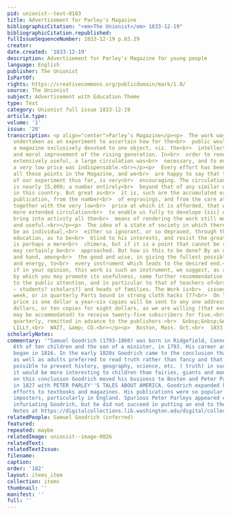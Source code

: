 ```yaml
---
pid: unionist--text-0183
title: Advertisement for Parley's Magazine
bibliographicCitation: "<em>The Unionist</em> 1833-12-19"
bibliographicCitation.republished: 
fullIssueSequenceNumber: 1833-12-19 p.03.29
creator: 
date.created: '1833-12-19'
description: Advertisement for Parley's Magazine for young people
language: English
publisher: The Unionist
IsPartOf: 
rights: https://creativecommons.org/publicdomain/mark/1.0/
source: The Unionist
subject: Advertisement with Education Theme
type: Text
category: Unionist full issue 1833-12-19
article.type: 
volume: '1'
issue: '20'
transcription: <p align="center">Parley’s Magazine</p><p>  The work was originally
  undertaken as an experiment to ascertain how far the<br>  public would encourage
  a magazine exclusively devoted to one object, viz. the<br>  intellectual instruction
  and moral improvement of the rising generation. In<br>  order to render the work
  extensively useful, a large circulation was<br>  necessary, and to ensure this,
  a very low price was indispensable.<br></p><p>  Every effort has been made to combine
  all these points in the Magazine, and we<br>  are happy to say that the success
  of our experiment thus far, is very<br>  encouraging. The circulation at present
  is nearly 15,000; a number entirely<br>  beyond that of any similar work ever undertaken
  in this country. But great as<br>  it is, such are the accumulated expenses of the
  publication, from the number<br>  of engravings, and from the care attending it,
  together with the very low<br>  price at which it is afforded, that we need a still
  more extended circulation<br>  to enable us fully to develope [sic] our plan, and
  bring into activity all the<br>  means of rendering the work still more efficient
  and useful.<br></p><p>  The idea of a state of society in which there shall not
  be an individual,<br>  either so ignorant, or so depraved, through the faults of
  education, as to be<br>  blind to his interests, and resist the great end of life,
  is perhaps a mere<br>  chimera, but if it is a point that cannot be reached, it
  may certainly be<br>  approached. But how is this to be done? By an union of heart
  and hand, among<br>  the good and wise, in giving the fullest possible activity
  and energy, to<br>  every instrument which leads to the desired end.<br></p><p>  Now,
  if in your opinion, this work is such an instrument, we suggest, as a<br>  means
  by which you may promote its usefulness, some further recommendation of<br>  it
  to the public attention, and in particular to that of teachers of<br>  [indecipherable
  – students? scholars?] and heads of families. The Work is<br>  issued every other
  week, or in quarterly Parts bound in strong cloth hacks [??<br>  On last word]<br></p><p>  The
  price is one dollar a year—six copies will be sent to any one address for<br>  five
  dollars, or ten copies for eight dollars, as we are willing (that every<br>  family
  may be accommodated) to receive twenty-five subscribers for five.<br>  Dollars paid
  quarterly, remitted in advance to the publishers.<br>  &nbsp;&nbsp;&nbsp;&nbsp;&nbsp;&nbsp;&nbsp;&nbsp;&nbsp;&nbsp;&nbsp;
  LILLY,<br>  WAIT, &amp; CO.<br></p><p>  Boston, Mass. Oct.<br>  1833.&nbsp;&nbsp;&nbsp;&nbsp;&nbsp;&nbsp;&nbsp;&nbsp;&nbsp;&nbsp;&nbsp;&nbsp;&nbsp;&nbsp;&nbsp;&nbsp;&nbsp;&nbsp;&nbsp;&nbsp;&nbsp;&nbsp;&nbsp;&nbsp;&nbsp;&nbsp;&nbsp;&nbsp;&nbsp;&nbsp;&nbsp;&nbsp;&nbsp;&nbsp;&nbsp;&nbsp;&nbsp;&nbsp;&nbsp;&nbsp;&nbsp;&nbsp;&nbsp;&nbsp;&nbsp;&nbsp;&nbsp;&nbsp;&nbsp;&nbsp;&nbsp;&nbsp;&nbsp;&nbsp;&nbsp;<br>  14<br></p><p></p>
scholarlyNotes: 
commentary: '"Samuel Goodrich (1793-1860) was born in Ridgefield, Connecticut, the
  6th of ten children and the son of a minister, in 1793. His career as a book publisher
  began in 1816. In the early 1820s Goodrich came to the conclusion that children
  as well as adults preferred to read truth rather than fancy and that it would be
  possible to present history, geography, science, etc. ( truth) in such a way that
  it would be more interesting to children than fairies, giants and monsters. Based
  on this conclusion Goodrich moved his business to Boston and Peter Parley was born
  in 1827 with PETER PARLEY''S TALES ABOUT AMERICA. Goodrich expanded his publishing
  efforts to textbooks and magazines. His publications were so popular that he attracted
  imposters, particularly in England. Spurious Peter Parleys appeared everywhere,
  infuriating Goodrich, but he did not succeed in putting an end to them." from Contextual
  Notes at https://digitalcollections.lib.washington.edu/digital/collection/childrens/id/460/rec/9'
relatedPeople: Samuel Goodrich (inferred)
featured: 
repeated: maybe
relatedImage: unionist--image-0026
relatedText: 
relatedTextIssue: 
filename: 
caption: 
order: '182'
layout: items_item
collection: items
thumbnail: ''
manifest: ''
full: ''
---
```

